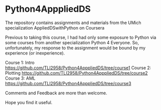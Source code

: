 # Python4ApppliedDS
The  repository contains assignments and materials from the UMich specialization AppliedDSwithPython on Coursera

Previous to taking this course, I had had only some exposure to Python 
via some courses from another specialization Python 4 
Everyone. So, unfortunately, my response to the assignment 
would be bound by my experience (or inexperience).

Course 1: Intro https://github.com/TLI2958/Python4ApppliedDS/tree/course1
Course 2: Plotting https://github.com/TLI2958/Python4ApppliedDS/tree/course2
Course 3: AML https://github.com/TLI2958/Python4ApppliedDS/tree/course3

Comments and Feedback are more than welcome. 

Hope you find it useful.

